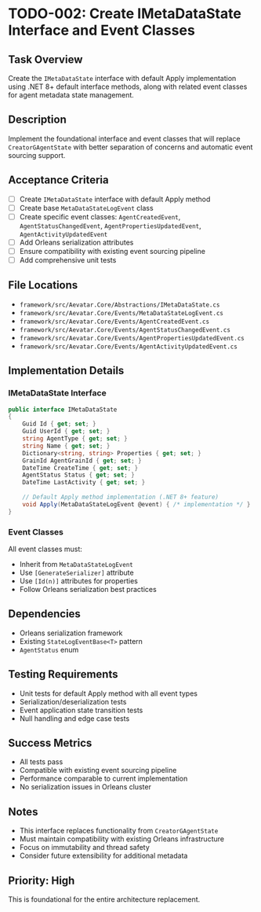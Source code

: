# TODO-002: Create IMetaDataState Interface and Event Classes

## Task Overview
Create the `IMetaDataState` interface with default Apply implementation using .NET 8+ default interface methods, along with related event classes for agent metadata state management.

## Description
Implement the foundational interface and event classes that will replace `CreatorGAgentState` with better separation of concerns and automatic event sourcing support.

## Acceptance Criteria
- [ ] Create `IMetaDataState` interface with default Apply method
- [ ] Create base `MetaDataStateLogEvent` class
- [ ] Create specific event classes: `AgentCreatedEvent`, `AgentStatusChangedEvent`, `AgentPropertiesUpdatedEvent`, `AgentActivityUpdatedEvent`
- [ ] Add Orleans serialization attributes
- [ ] Ensure compatibility with existing event sourcing pipeline
- [ ] Add comprehensive unit tests

## File Locations
- `framework/src/Aevatar.Core/Abstractions/IMetaDataState.cs`
- `framework/src/Aevatar.Core/Events/MetaDataStateLogEvent.cs`
- `framework/src/Aevatar.Core/Events/AgentCreatedEvent.cs`
- `framework/src/Aevatar.Core/Events/AgentStatusChangedEvent.cs`
- `framework/src/Aevatar.Core/Events/AgentPropertiesUpdatedEvent.cs`
- `framework/src/Aevatar.Core/Events/AgentActivityUpdatedEvent.cs`

## Implementation Details

### IMetaDataState Interface
```csharp
public interface IMetaDataState
{
    Guid Id { get; set; }
    Guid UserId { get; set; }
    string AgentType { get; set; }
    string Name { get; set; }
    Dictionary<string, string> Properties { get; set; }
    GrainId AgentGrainId { get; set; }
    DateTime CreateTime { get; set; }
    AgentStatus Status { get; set; }
    DateTime LastActivity { get; set; }
    
    // Default Apply method implementation (.NET 8+ feature)
    void Apply(MetaDataStateLogEvent @event) { /* implementation */ }
}
```

### Event Classes
All event classes must:
- Inherit from `MetaDataStateLogEvent`
- Use `[GenerateSerializer]` attribute
- Use `[Id(n)]` attributes for properties
- Follow Orleans serialization best practices

## Dependencies
- Orleans serialization framework
- Existing `StateLogEventBase<T>` pattern
- `AgentStatus` enum

## Testing Requirements
- Unit tests for default Apply method with all event types
- Serialization/deserialization tests
- Event application state transition tests
- Null handling and edge case tests

## Success Metrics
- All tests pass
- Compatible with existing event sourcing pipeline
- Performance comparable to current implementation
- No serialization issues in Orleans cluster

## Notes
- This interface replaces functionality from `CreatorGAgentState`
- Must maintain compatibility with existing Orleans infrastructure
- Focus on immutability and thread safety
- Consider future extensibility for additional metadata

## Priority: High
This is foundational for the entire architecture replacement.